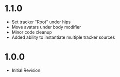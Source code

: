 # 1.1.0
- Set tracker "Root" under hips
- Move avatars under body modifier
- Minor code cleanup
- Added ability to instantiate multiple tracker sources

# 1.0.0
- Initial Revision
